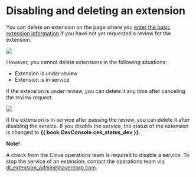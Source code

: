 ﻿# Disabling and deleting an extension

You can delete an extension on the page where you [enter the basic extension information](/DevConsole/Guides/CEK/Register_Extension.md#InputExtensionInfo) if you have not yet requested a review for the extension.

![](/DevConsole/Resources/Images/DevConsole-Remove_Extension.png)

However, you cannot delete extensions in the following situations:

* Extension is under review
* Extension is in service

If the extension is under review, you can delete it any time after canceling the review request.

![](/DevConsole/Resources/Images/DevConsole-Cancel_Submission.png)

If the extension is in service after passing the review, you can delete it after disabling the service. If you disable the service, the status of the extension is changed to **{{ book.DevConsole.cek_status_dev }}**.

<div class="note">
  <p><strong>Note!</strong></p>
  <p>A check from the Clova operations team is required to disable a service. To stop the service of an extension, contact the operations team via <a href="mailto://dl_extension_admin@navercorp.com">dl_extension_admin@navercorp.com</a>.</p>
</div>
